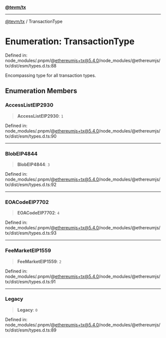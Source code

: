 [**@tevm/tx**](../README.md)

***

[@tevm/tx](../globals.md) / TransactionType

# Enumeration: TransactionType

Defined in: node\_modules/.pnpm/@ethereumjs+tx@5.4.0/node\_modules/@ethereumjs/tx/dist/esm/types.d.ts:88

Encompassing type for all transaction types.

## Enumeration Members

### AccessListEIP2930

> **AccessListEIP2930**: `1`

Defined in: node\_modules/.pnpm/@ethereumjs+tx@5.4.0/node\_modules/@ethereumjs/tx/dist/esm/types.d.ts:90

***

### BlobEIP4844

> **BlobEIP4844**: `3`

Defined in: node\_modules/.pnpm/@ethereumjs+tx@5.4.0/node\_modules/@ethereumjs/tx/dist/esm/types.d.ts:92

***

### EOACodeEIP7702

> **EOACodeEIP7702**: `4`

Defined in: node\_modules/.pnpm/@ethereumjs+tx@5.4.0/node\_modules/@ethereumjs/tx/dist/esm/types.d.ts:93

***

### FeeMarketEIP1559

> **FeeMarketEIP1559**: `2`

Defined in: node\_modules/.pnpm/@ethereumjs+tx@5.4.0/node\_modules/@ethereumjs/tx/dist/esm/types.d.ts:91

***

### Legacy

> **Legacy**: `0`

Defined in: node\_modules/.pnpm/@ethereumjs+tx@5.4.0/node\_modules/@ethereumjs/tx/dist/esm/types.d.ts:89
